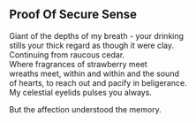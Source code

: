Proof Of Secure Sense
---------------------
Giant of the depths of my breath - your drinking  
stills your thick regard as though it were clay.  
Continuing from raucous cedar.  
Where fragrances of strawberry meet  
wreaths meet, within and within and the sound  
of hearts, to reach out and pacify in beligerance.  
My celestial eyelids pulses you always.  
  
But the affection understood the memory.  
